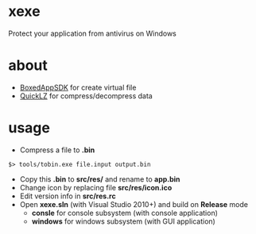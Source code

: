 # xexe
Protect your application from antivirus on Windows

# about
- [BoxedAppSDK](https://www.boxedapp.com/boxedappsdk/) for create virtual file
- [QuickLZ](http://www.quicklz.com/) for compress/decompress data

# usage

- Compress a file to **.bin**
```
$> tools/tobin.exe file.input output.bin
```

- Copy this **.bin** to **src/res/** and rename to **app.bin**
- Change icon by replacing file **src/res/icon.ico**
- Edit version info in **src/res.rc**
- Open **xexe.sln** (with Visual Studio 2010+) and build on **Release** mode
  - **consle** for console subsystem (with console application)
  - **windows** for windows subsystem (with GUI application)

